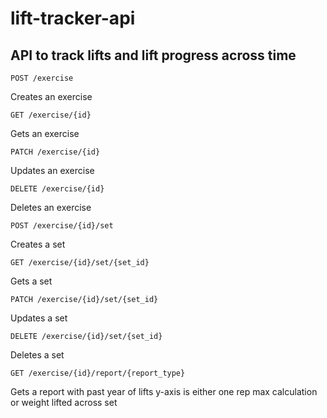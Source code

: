 # lift-tracker-api
## API to track lifts and lift progress across time

```
POST /exercise
```
Creates an exercise
```
GET /exercise/{id}
```
Gets an exercise
```
PATCH /exercise/{id}
```
Updates an exercise
```
DELETE /exercise/{id}
```
Deletes an exercise
```
POST /exercise/{id}/set
```
Creates a set 
```
GET /exercise/{id}/set/{set_id}
```
Gets a set
```
PATCH /exercise/{id}/set/{set_id}
```
Updates a set
```
DELETE /exercise/{id}/set/{set_id}
```
Deletes a set
```
GET /exercise/{id}/report/{report_type}
```
Gets a report with past year of lifts
y-axis is either one rep max calculation or weight lifted across set

